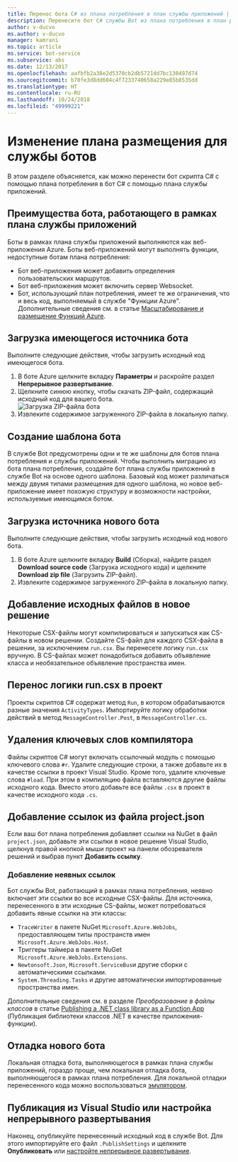 ```yaml
---
title: Перенос бота C# из плана потребления в план службы приложений | Документация Майкрософт
description: Перенесите бот C# службы Bot из плана потребления в план размещения службы приложений.
author: v-ducvo
ms.author: v-ducvo
manager: kamrani
ms.topic: article
ms.service: bot-service
ms.subservice: abs
ms.date: 12/13/2017
ms.openlocfilehash: aafbfb2a38e2d5370cb2db5721dd7bc130497d74
ms.sourcegitcommit: b78fe3d8dd604c4f7233740658a229e85b8535dd
ms.translationtype: HT
ms.contentlocale: ru-RU
ms.lasthandoff: 10/24/2018
ms.locfileid: "49999221"
---
```

# <a name="change-the-hosting-plan-for-your-bot-service"></a>Изменение плана размещения для службы ботов

В этом разделе объясняется, как можно перенести бот скрипта C# с помощью плана потребления в бот C# с помощью плана службы приложений. 

## <a name="advantages-of-a-bot-on-an-app-service-plan"></a>Преимущества бота, работающего в рамках плана службы приложений

Боты в рамках плана службы приложений выполняются как веб-приложения Azure. Боты веб-приложений могут выполнять функции, недоступные ботам плана потребления:

- Бот веб-приложения может добавить определения пользовательских маршрутов.
- Бот веб-приложения может включить сервер Websocket. 
- Бот, использующий план потребления, имеет те же ограничения, что и весь код, выполняемый в службе "Функции Azure". Дополнительные сведения см. в статье <a target='_blank' href='/azure/azure-functions/functions-scale'>Масштабирование и размещение Функций Azure</a>.

## <a name="download-your-existing-bot-source"></a>Загрузка имеющегося источника бота

Выполните следующие действия, чтобы загрузить исходный код имеющегося бота.

1. В боте Azure щелкните вкладку **Параметры** и раскройте раздел **Непрерывное развертывание**.  
2. Щелкните синюю кнопку, чтобы скачать ZIP-файл, содержащий исходный код для вашего бота.  
    ![Загрузка ZIP-файла бота](~/media/continuous-deployment-consumption-download.png)
3. Извлеките содержимое загруженного ZIP-файла в локальную папку. 


## <a name="create-a-bot-template"></a>Создание шаблона бота

В службе Bot предусмотрены одни и те же шаблоны для ботов плана потребления и службы приложений. Чтобы выполнить миграцию из бота плана потребления, создайте бот плана службы приложений в службе Bot на основе одного шаблона. Базовый код может различаться между двумя типами размещения для одного шаблона, но новое веб-приложение имеет похожую структуру и возможности настройки, используемые имеющимся ботом.

## <a name="download-the-new-bot-source"></a>Загрузка источника нового бота

Выполните следующие действия, чтобы загрузить исходный код нового бота.

1. В боте Azure щелкните вкладку **Build** (Сборка), найдите раздел **Download source code** (Загрузка исходного кода) и щелкните **Download zip file** (Загрузить ZIP-файл). 
2. Извлеките содержимое загруженного ZIP-файла в локальную папку.

## <a name="add-source-files-to-new-solution"></a>Добавление исходных файлов в новое решение

Некоторые CSX-файлы могут компилироваться и запускаться как CS-файлы в новом решении. Создайте CS-файл для каждого CSX-файла в решении, за исключением `run.csx`. Вы перенесете логику `run.csx` вручную. В CS-файлах может понадобиться добавить объявление класса и необязательное объявление пространства имен.

## <a name="migrate-runcsx-logic-into-your-project"></a>Перенос логики run.csx в проект

Проекты скриптов C# содержат метод `Run`, в котором обрабатываются разные значения `ActivityTypes`. Импортируйте логику обработки действий в метод `MessageController.Post`, в `MessageController.cs`.

## <a name="remove-compiler-keywords"></a>Удаления ключевых слов компилятора

Файлы скриптов C# могут включать ссылочный модуль с помощью ключевого слова `#r`. Удалите следующие строки, а также добавьте их в качестве ссылки в проект Visual Studio. Кроме того, удалите ключевые слова `#load`. При этом в компиляцию файла вставляются другие файлы исходного кода. Вместо этого добавьте все файлы `.csx` в проект в качестве исходного кода `.cs`.

## <a name="add-references-from-projectjson"></a>Добавление ссылок из файла project.json

Если ваш бот плана потребления добавляет ссылки на NuGet в файл `project.json`, добавьте эти ссылки в новое решение Visual Studio, щелкнув правой кнопкой мыши проект на панели обозревателя решений и выбрав пункт **Добавить ссылку**.

### <a name="add-references-that-were-implicit"></a>Добавление неявных ссылок

Бот службы Bot, работающий в рамках плана потребления, неявно включает эти ссылки во все исходные CSX-файлы. Для источника, перенесенного в эти исходные CS-файлы, может потребоваться добавить явные ссылки на эти классы:

- `TraceWriter` в пакете NuGet `Microsoft.Azure.WebJobs`, предоставляющем типы пространств имен `Microsoft.Azure.WebJobs.Host`. 
- Триггеры таймера в пакете NuGet `Microsoft.Azure.WebJobs.Extensions`.
- `Newtonsoft.Json`, `Microsoft.ServiceBus`и другие сборки с автоматическими ссылками.
- `System.Threading.Tasks` и другие автоматически импортированные пространства имен.

Дополнительные сведения см. в разделе *Преобразование в файлы классов* в статье <a target='_blank' href='https://blogs.msdn.microsoft.com/appserviceteam/2017/03/16/publishing-a-net-class-library-as-a-function-app/'>Publishing a .NET class library as a Function App</a> (Публикация библиотеки классов .NET в качестве приложения-функции).

## <a name="debug-your-new-bot"></a>Отладка нового бота

Локальная отладка бота, выполняющегося в рамках плана службы приложений, гораздо проще, чем локальная отладка бота, выполняющегося в рамках плана потребления. Для локальной отладки перенесенного кода можно воспользоваться [эмулятором](bot-service-debug-emulator.md).

## <a name="publish-from-visual-studio-or-set-up-continuous-deployment"></a>Публикация из Visual Studio или настройка непрерывного развертывания

Наконец, опубликуйте перенесенный исходный код в службе Bot. Для этого импортируйте его файл `.PublishSettings` и щелкните **Опубликовать** или [настройте непрерывное развертывание](bot-service-debug-bot.md).

